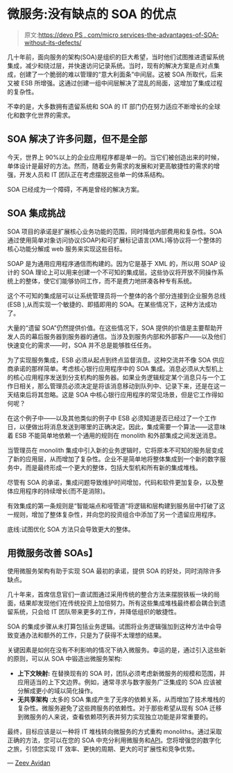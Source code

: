 # 微服务:没有缺点的 SOA 的优点

> 原文:[https://devo PS . com/micro services-the-advantages-of-SOA-without-its-defects/](https://devops.com/microservices-the-advantages-of-soa-without-its-drawbacks/)

几十年前，面向服务的架构(SOA)是组织的巨大希望，当时他们试图推进遗留系统集成，减少和绕过层，并快速访问记录系统。当时，现有的解决方案是点对点集成，创建了一个脆弱的难以管理的“意大利面条”中间层。这被 SOA 所取代，后来又被 ESB 所增强。这通过创建一组中间层解决了混乱的局面，这增加了集成过程的复杂性。

不幸的是，大多数拥有遗留系统和 SOA 的 IT 部门仍在努力适应不断增长的全球化和数字化世界的需求。

## **SOA 解决了许多问题，但不是全部**

今天，世界上 90%以上的企业应用程序都是单一的。当它们被创造出来的时候，单体设计是最好的方法。然而，随着业务需求的发展和对更高敏捷性的需求的增强，开发人员和 IT 团队正在考虑摆脱这些单一的体系结构。

SOA 已经成为一个障碍，不再是曾经的解决方案。

## **SOA 集成挑战**

SOA 项目的承诺是扩展核心业务功能的范围，同时降低内部费用和复杂性。SOA 通过使用简单对象访问协议(SOAP)和可扩展标记语言(XML)等协议将一个整体的核心功能分解成 web 服务来实现这些目标。

SOAP 是为通用应用程序通信而构建的。因为它是基于 XML 的，所以用 SOAP 设计的 SOA 理论上可以用来创建一个不可知的集成层。这些协议将开放不同操作系统上的整体，使它们能够协同工作，而不是费力地拼凑各种专有系统。

这个不可知的集成层可以让系统管理员将一个整体的各个部分连接到企业服务总线(ESB ),从而实现一个敏捷的、即插即用的 SOA。在某些情况下，这种方法成功了。

大量的“遗留 SOA”仍然提供价值。在这些情况下，SOA 提供的价值是主要帮助开发人员的幕后服务器到服务器的通信。当涉及到服务内部和外部客户——以及他们快速变化的需求——时，SOA 并不总是能够胜任任务。

为了实现服务集成，ESB 必须从起点到终点监督消息。这种交流并不像 SOA 供应商承诺的那样简单。考虑核心银行应用程序中的 SOA 集成。消息必须从大型机上的核心应用程序发送到分支机构的服务器。如果业务逻辑规定某个消息只与一个工作日相关，那么管理员必须决定是将该消息移动到队列中、记录下来，还是在这一天结束后将其忽略。这是 SOA 中核心银行应用程序的常见场景，但是它工作得如何呢？

在这个例子中——以及其他类似的例子中 ESB 必须知道是否已经过了一个工作日，以便做出将消息发送到哪里的正确决定。因此，集成需要一个算法——这意味着 ESB 不能简单地依赖一个通用的规则在 monolith 和外部集成之间发送消息。

当管理员在 monolith 集成中引入新的业务逻辑时，它将原本不可知的服务层变成了新的应用层，从而增加了复杂性。企业不是简单地将整体集成到一个新的数字服务中，而是最终形成一个更大的整体，包括大型机和所有新的集成堆栈。

尽管有 SOA 的承诺，集成问题导致维护时间增加，代码和软件更加复杂，以及整体应用程序的持续增长(而不是消除)。

有效集成的第一条规则是“智能端点和哑管道”将逻辑和层构建到服务层中打破了这一规则，增加了整体复杂性，并向您的投资组合中添加了另一个遗留应用程序。

底线:试图优化 SOA 方法只会导致更大的整体。

## **用微服务改善 SOAs】**

使用微服务架构有助于实现 SOA 最初的承诺，提供 SOA 的好处，同时消除许多缺点。

几十年来，首席信息官们一直试图通过采用传统的整合方法来摆脱铁板一块的局面，结果却发现他们在传统投资上加倍努力。所有这些集成堆栈最终都会耦合到遗留系统，只会给 IT 团队带来更多的工作，并降低组织的敏捷性。

SOA 的集成步骤从未打算包括业务逻辑。试图将业务逻辑强加到这种方法中会导致变通办法和额外的工作，只是为了获得不太理想的结果。

关键因素是如何在没有不利影响的情况下纳入微服务。幸运的是，通过引入这些新的原则，可以从 SOA 中锻造出微服务架构:

*   **上下文映射:** 在替换现有的 SOA 时，团队必须考虑新微服务的规模和范围，并应用适当的上下文边界。例如，通常寻求与数字服务广泛集成的 SOA 应该被分解成更小的域以简化操作。
*   **无共享架构** :太多的 SOA 集成产生了无序的依赖关系，从而增加了技术堆栈的复杂性。微服务避免了这些跨服务的依赖性。对于那些希望从现有 SOA 迁移到微服务的人来说，查看依赖项列表并努力实现独立功能是非常重要的。

最终，目标应该是以一种将 IT 堆栈转向微服务的方式重构 monoliths。通过采取正确的方法，您可以在您的 SOA 中充分利用微服务和[API](https://links92.mixmaxusercontent.com/5afc27d35077b654339628b9/l/0d1xhzQtGjb3w8BrI?messageId=NgL5M5cRhxFvsDrbr&rn=gIl5WZsJXYoNkI&re=i02bj5ycw9mdlRGQl5WZsJXYoNmI&sc=false)。您将增强您的数字化之旅，引领您实现 IT 效率、更快的周期、更大的可扩展性和竞争优势。

— [Zeev Avidan](https://devops.com/author/zeev-avidan/)